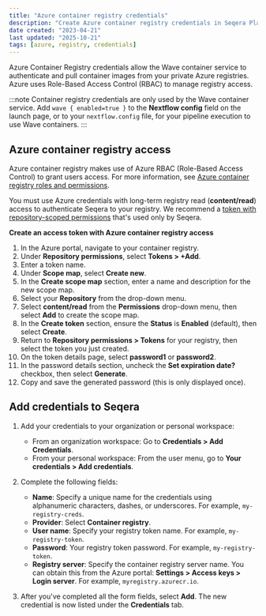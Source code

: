 ```yaml
---
title: "Azure container registry credentials"
description: "Create Azure container registry credentials in Seqera Platform."
date created: "2023-04-21"
last updated: "2025-10-21"
tags: [azure, registry, credentials]
---
```


Azure Container Registry credentials allow the Wave container service to authenticate and pull container images from your private Azure registries. Azure uses Role-Based Access Control (RBAC) to manage registry access.

:::note
Container registry credentials are only used by the Wave container service. Add `wave { enabled=true }` to the **Nextflow config** field on the launch page, or to your `nextflow.config` file, for your pipeline execution to use Wave containers.
:::

## Azure container registry access

Azure container registry makes use of Azure RBAC (Role-Based Access Control) to grant users access. For more information, see [Azure container registry roles and permissions](https://learn.microsoft.com/en-us/azure/container-registry/container-registry-roles).

You must use Azure credentials with long-term registry read (**content/read**) access to authenticate Seqera to your registry. We recommend a [token with repository-scoped permissions](https://learn.microsoft.com/en-us/azure/container-registry/container-registry-repository-scoped-permissions) that's used only by Seqera.

**Create an access token with Azure container registry access**

1. In the Azure portal, navigate to your container registry.
2. Under **Repository permissions**, select **Tokens > +Add**.
3. Enter a token name.
4. Under **Scope map**, select **Create new**.
5. In the **Create scope map** section, enter a name and description for the new scope map.
6. Select your **Repository** from the drop-down menu.
7. Select **content/read** from the **Permissions** drop-down menu, then select **Add** to create the scope map.
8. In the **Create token** section, ensure the **Status** is **Enabled** (default), then select **Create**.
9. Return to **Repository permissions > Tokens** for your registry, then select the token you just created.
10. On the token details page, select **password1** or **password2**.
11. In the password details section, uncheck the **Set expiration date?** checkbox, then select **Generate**.
12. Copy and save the generated password (this is only displayed once).

## Add credentials to Seqera

1.  Add your credentials to your organization or personal workspace:
    - From an organization workspace: Go to **Credentials > Add Credentials**.
    - From your personal workspace: From the user menu, go to **Your credentials > Add credentials**.

2.  Complete the following fields:

    - **Name**: Specify a unique name for the credentials using alphanumeric characters, dashes, or underscores. For example, `my-registry-creds`.
    - **Provider**: Select **Container registry**.
    - **User name**: Specify your registry token name. For example, `my-registry-token`.
    - **Password**: Your registry token password. For example, `my-registry-token`.
    - **Registry server**: Specify the container registry server name. You can obtain this from the Azure portal: **Settings > Access keys > Login server**. For example, `myregistry.azurecr.io`.

3.  After you've completed all the form fields, select **Add**. The new credential is now listed under the **Credentials** tab.
